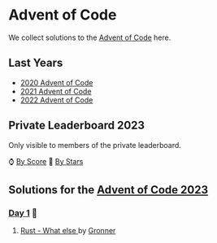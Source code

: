 # Advent of Code

We collect solutions to the [Advent of Code](https://adventofcode.com/) here.

## Last Years

- [2020 Advent of Code](2020.md)
- [2021 Advent of Code](2021.md)
- [2022 Advent of Code](2022.md)

## Private Leaderboard 2023

Only visible to members of the private leaderboard.

⌚ [By Score](https://adventofcode.com/2022/leaderboard/private/view/635843?order=local_score)
🌟 [By Stars](https://adventofcode.com/2022/leaderboard/private/view/635843?order=stars)

## Solutions for the [Advent of Code 2023](https://adventofcode.com/2023)

<!-- TODO: If you are the first update the link and chose a suitable emoji -->
### [Day 1](https://adventofcode.com/2022/day/1) 🍲

<!-- TODO: If you are the first remove this entry it just serves as a template -->
1. [Rust - What else ](https://github.com/Gronner/aoc-2022/blob/main/src/day1/mod.rs) by [Gronner]

[Gronner]: https://github.com/Gronner
